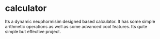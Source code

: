 # calculator
Its a dynamic neuphormisim designed based calculator. It has some simple arithmetic  operations as well as some advanced cool features. Its quite simple but effective project.

